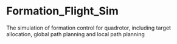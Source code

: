 # Formation_Flight_Sim
The simulation of formation control for quadrotor, including target allocation, global path planning and local path planning
